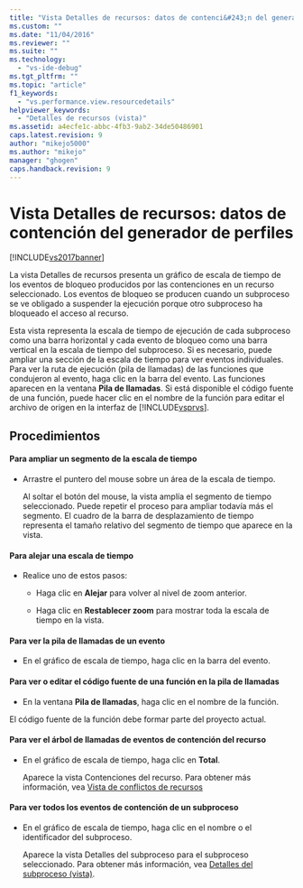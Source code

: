 ```yaml
---
title: "Vista Detalles de recursos: datos de contenci&#243;n del generador de perfiles | Microsoft Docs"
ms.custom: ""
ms.date: "11/04/2016"
ms.reviewer: ""
ms.suite: ""
ms.technology: 
  - "vs-ide-debug"
ms.tgt_pltfrm: ""
ms.topic: "article"
f1_keywords: 
  - "vs.performance.view.resourcedetails"
helpviewer_keywords: 
  - "Detalles de recursos (vista)"
ms.assetid: a4ecfe1c-abbc-4fb3-9ab2-34de50486901
caps.latest.revision: 9
author: "mikejo5000"
ms.author: "mikejo"
manager: "ghogen"
caps.handback.revision: 9
---
```

# Vista Detalles de recursos: datos de contenci&#243;n del generador de perfiles
[!INCLUDE[vs2017banner](../code-quality/includes/vs2017banner.md)]

La vista Detalles de recursos presenta un gráfico de escala de tiempo de los eventos de bloqueo producidos por las contenciones en un recurso seleccionado.  Los eventos de bloqueo se producen cuando un subproceso se ve obligado a suspender la ejecución porque otro subproceso ha bloqueado el acceso al recurso.  
  
 Esta vista representa la escala de tiempo de ejecución de cada subproceso como una barra horizontal y cada evento de bloqueo como una barra vertical en la escala de tiempo del subproceso.  Si es necesario, puede ampliar una sección de la escala de tiempo para ver eventos individuales.  Para ver la ruta de ejecución \(pila de llamadas\) de las funciones que condujeron al evento, haga clic en la barra del evento.  Las funciones aparecen en la ventana **Pila de llamadas**.  Si está disponible el código fuente de una función, puede hacer clic en el nombre de la función para editar el archivo de origen en la interfaz de [!INCLUDE[vsprvs](../code-quality/includes/vsprvs_md.md)].  
  
## Procedimientos  
  
#### Para ampliar un segmento de la escala de tiempo  
  
-   Arrastre el puntero del mouse sobre un área de la escala de tiempo.  
  
     Al soltar el botón del mouse, la vista amplía el segmento de tiempo seleccionado.  Puede repetir el proceso para ampliar todavía más el segmento.  El cuadro de la barra de desplazamiento de tiempo representa el tamaño relativo del segmento de tiempo que aparece en la vista.  
  
#### Para alejar una escala de tiempo  
  
-   Realice uno de estos pasos:  
  
    -   Haga clic en **Alejar** para volver al nivel de zoom anterior.  
  
    -   Haga clic en **Restablecer zoom** para mostrar toda la escala de tiempo en la vista.  
  
#### Para ver la pila de llamadas de un evento  
  
-   En el gráfico de escala de tiempo, haga clic en la barra del evento.  
  
#### Para ver o editar el código fuente de una función en la pila de llamadas  
  
-   En la ventana **Pila de llamadas**, haga clic en el nombre de la función.  
  
 El código fuente de la función debe formar parte del proyecto actual.  
  
#### Para ver el árbol de llamadas de eventos de contención del recurso  
  
-   En el gráfico de escala de tiempo, haga clic en **Total**.  
  
     Aparece la vista Contenciones del recurso.  Para obtener más información, vea [Vista de conflictos de recursos](../profiling/resource-contentions-view-contention-data.md)  
  
#### Para ver todos los eventos de contención de un subproceso  
  
-   En el gráfico de escala de tiempo, haga clic en el nombre o el identificador del subproceso.  
  
     Aparece la vista Detalles del subproceso para el subproceso seleccionado.  Para obtener más información, vea [Detalles del subproceso \(vista\)](../profiling/thread-details-view-contention-data.md).